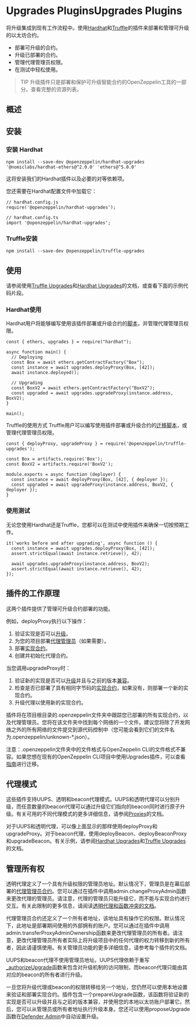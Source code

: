 # Upgrades PluginsUpgrades Plugins

将升级集成到现有工作流程中。使用[Hardhat](https://hardhat.org/)和[Truffle](https://www.trufflesuite.com/truffle)的插件来部署和管理可升级的以太坊合约。

* 部署可升级的合约。
* 升级已部署的合约。
* 管理代理管理员权限。
* 在测试中轻松使用。

> TIP
升级插件只是部署和保护可升级智能合约的OpenZeppelin工具的一部分。查看完整的资源列表。

## 概述

## 安装

### 安装 Hardhat
```
npm install --save-dev @openzeppelin/hardhat-upgrades '@nomiclabs/hardhat-ethers@^2.0.0' 'ethers@^5.0.0'
```

这将安装我们的Hardhat插件以及必要的对等依赖项。

您还需要在Hardhat配置文件中加载它：
```
// hardhat.config.js
require('@openzeppelin/hardhat-upgrades');
```

```
// hardhat.config.ts
import '@openzeppelin/hardhat-upgrades';
```

### Truffle安装
```
npm install --save-dev @openzeppelin/truffle-upgrades
```

## 使用
请参阅使用[Truffle Upgrades](./API-Reference/Truffle-Upgrades.md)和[Hardhat Upgrades](./API-Reference/Hardhat-Upgrades.md)的文档，或查看下面的示例代码片段。

### Hardhat使用
Hardhat用户将能够编写使用该插件部署或升级合约的[脚本](https://hardhat.org/guides/scripts.html)，并管理代理管理员权限。

```
const { ethers, upgrades } = require("hardhat");

async function main() {
  // Deploying
  const Box = await ethers.getContractFactory("Box");
  const instance = await upgrades.deployProxy(Box, [42]);
  await instance.deployed();

  // Upgrading
  const BoxV2 = await ethers.getContractFactory("BoxV2");
  const upgraded = await upgrades.upgradeProxy(instance.address, BoxV2);
}

main();
```

Truffle的使用方式
Truffle用户可以编写使用插件部署或升级合约的[迁移脚本](https://www.trufflesuite.com/docs/truffle/getting-started/running-migrations)，或管理代理管理员权限。

```
const { deployProxy, upgradeProxy } = require('@openzeppelin/truffle-upgrades');

const Box = artifacts.require('Box');
const BoxV2 = artifacts.require('BoxV2');

module.exports = async function (deployer) {
  const instance = await deployProxy(Box, [42], { deployer });
  const upgraded = await upgradeProxy(instance.address, BoxV2, { deployer });
}
```

### 使用测试
无论您使用Hardhat还是Truffle，您都可以在测试中使用插件来确保一切按预期工作。

```
it('works before and after upgrading', async function () {
  const instance = await upgrades.deployProxy(Box, [42]);
  assert.strictEqual(await instance.retrieve(), 42);

  await upgrades.upgradeProxy(instance.address, BoxV2);
  assert.strictEqual(await instance.retrieve(), 42);
});
```

## 插件的工作原理
这两个插件提供了管理可升级合约部署的功能。

例如，deployProxy执行以下操作：

1. 验证实现是否可以[升级](./Frequently-Asked-Questions.md#什么是合约的升级安全性)。
2. 为您的项目部署[代理管理员](./Frequently-Asked-Questions.md#代理管理员是什么)（如果需要）。
3. 部署[实现合约](./Frequently-Asked-Questions.md#什么是实现合约)。
4. 创建并初始化代理合约。

当您调用upgradeProxy时：
1. 验证新的实现是否可以[升级](./Frequently-Asked-Questions.md#什么是合约的升级安全性)并且与之前的版本[兼容](./Frequently-Asked-Questions.md#实现是兼容的意味着什么)。
2. 检查是否已部署了具有相同字节码的[实现合约](./Frequently-Asked-Questions.md#什么是实现合约)，如果没有，则部署一个新的实现合约。
3. 升级代理以使用新的实现合约。

插件将在项目根目录的.openzeppelin文件夹中跟踪您已部署的所有实现合约，以及代理管理员。您将在该文件夹中找到每个网络的一个文件。建议您将除了开发网络之外的所有网络的文件提交到源代码控制中（您可能会看到它们的文件名为.openzeppelin/unknown-*.json）。

  注意：.openzeppelin文件夹中的文件格式与OpenZeppelin CLI的文件格式不兼容。如果您想在现有的OpenZeppelin CLI项目中使用Upgrades插件，可以查看[指南](./Migrate-from-OpenZeppelin-CLI/Migrate-from-OpenZeppelin-CLI-Hardhat.md)进行迁移。

## 代理模式
这些插件支持UUPS、透明和beacon代理模式。UUPS和透明代理可以分别升级，而任意数量的beacon代理可以通过升级它们指向的beacon同时进行原子升级。有关可用的不同代理模式的更多详细信息，请参阅[Proxies](/Contracts/Contracts.4.x/API/Proxy.md)的文档。

对于UUPS和透明代理，可以像上面显示的那样使用deployProxy和upgradeProxy。对于beacon代理，使用deployBeacon、deployBeaconProxy和upgradeBeacon。有关示例，请参阅[Hardhat Upgrades](./API-Reference/Hardhat-Upgrades.md)和[Truffle Upgrades](./API-Reference/Truffle-Upgrades.md)的文档。

## 管理所有权
透明代理定义了一个具有升级权限的管理员地址。默认情况下，管理员是在幕后部署的[代理管理员合约](./Frequently-Asked-Questions.md#代理管理员是什么)。您可以通过在插件中调用admin.changeProxyAdmin函数来更改代理的管理员。请注意，代理的管理员只能升级它，而不能与实现合约进行交互。有关此限制的更多信息，请阅读[透明代理和函数冲突的文档](./Proxy-Upgrade-Pattern.md#透明代理和函数冲突)。

代理管理员合约还定义了一个所有者地址，该地址具有操作它的权限。默认情况下，此地址是部署期间使用的外部拥有的账户。您可以通过在插件中调用admin.transferProxyAdminOwnership函数来更改代理管理员的所有者。请注意，更改代理管理员所有者实际上将升级项目中的任何代理的权力转移到新的所有者，因此请谨慎使用。有关管理员功能的更多详细信息，请参考每个插件的文档。

UUPS和beacon代理不使用管理员地址。UUPS代理依赖于重写[_authorizeUpgrade](/Contracts/Contracts.4.x/API/Proxy.md#_authorizeupgradeaddress-newimplementation)函数来包含对升级机制的访问限制，而beacon代理只能由其对应的beacon的所有者进行升级。

一旦您将升级代理或beacon的权限转移给另一个地址，您仍然可以使用本地设置来验证和部署实现合约。插件包含一个prepareUpgrade函数，该函数将验证新的实现是否可以升级并且与之前的版本兼容，并使用您的本地以太坊账户部署它。然后，您可以从管理员或所有者地址执行升级本身。您还可以使用proposeUpgrade函数在[Defender Admin](/Defender/Components/Admin/Admin.md)中自动设置升级。